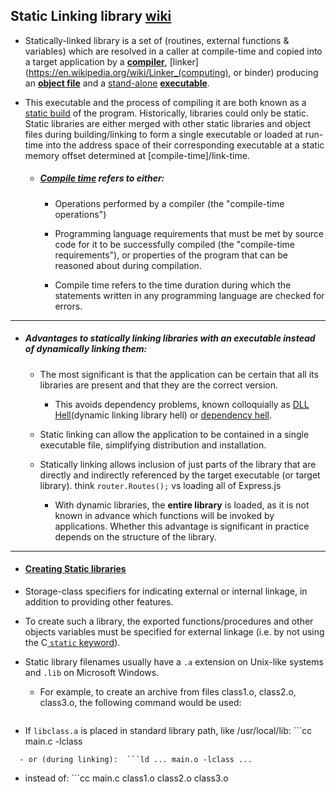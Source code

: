 ## Static Linking library [wiki](https://en.wikipedia.org/wiki/Static_library)

- Statically-linked library is a set of (routines, external functions & variables) which are resolved in a caller at compile-time and copied into a target application by a **[compiler](https://en.wikipedia.org/wiki/Compiler)**, [linker](https://en.wikipedia.org/wiki/Linker_(computing), or binder) producing an **[object file](https://en.wikipedia.org/wiki/Object_file)** and a [stand-alone](https://en.wikipedia.org/wiki/Standalone_program) **[executable](https://en.wikipedia.org/wiki/Executable)**.

- This executable and the process of compiling it are both known as a [static build](https://en.wikipedia.org/wiki/Static_build) of the program. Historically, libraries could only be static. Static libraries are either merged with other static libraries and object files during building/linking to form a single executable or loaded at run-time into the address space of their corresponding executable at a static memory offset determined at [compile-time]/link-time.

  - ##### [Compile time](https://en.wikipedia.org/wiki/Compile_time) refers to either:
    - Operations performed by a compiler (the "compile-time operations")

    - Programming language requirements that must be met by source code for it to be successfully compiled (the "compile-time requirements"), or properties of the program that can be reasoned about during compilation.

    - Compile time refers to the time duration during which the statements written in any programming language are checked for errors.
---

- ##### Advantages to statically linking libraries with an executable _instead_ of dynamically linking them:
    - The most significant is that the application can be certain that all its libraries are present and that they are the correct version.
      - This avoids dependency problems, known colloquially as [DLL Hell](https://en.wikipedia.org/wiki/DLL_Hell)(dynamic linking library hell) or  [dependency hell](https://en.wikipedia.org/wiki/Dependency_hell).

    - Static linking can allow the application to be contained in a single executable file, simplifying distribution and installation.

    - Statically linking allows inclusion of just parts of the library that are directly and indirectly referenced by the target executable (or target library).  think ``` router.Routes(); ``` vs loading all of Express.js

      - With dynamic libraries, the **entire library** is loaded, as it is not known in advance which functions will be invoked by applications. Whether this advantage is significant in practice depends on the structure of the library.
---
- #### [Creating Static libraries](https://en.wikipedia.org/wiki/Static_library#Creating_static_libraries_in_C.2FC.2B.2B)
- Storage-class specifiers for indicating external or internal linkage, in addition to providing other features.
- To create such a library, the exported functions/procedures and other objects variables must be specified for external linkage (i.e. by not using the C[ ```static``` keyword](https://en.wikipedia.org/wiki/Static_(keyword))).
- Static library filenames usually have a ```.a``` extension on Unix-like systems and ```.lib``` on Microsoft Windows.

  - For example, to create an archive from files class1.o, class2.o, class3.o, the following command would be used:
```ar rcs libclass.a class1.o class2.o class3.o
```
  - If ```libclass.a``` is placed in standard library path, like /usr/local/lib:   ```cc main.c -lclass
```
  - or (during linking):  ```ld ... main.o -lclass ...
```
  - instead of:  ```cc main.c class1.o class2.o class3.o
```
